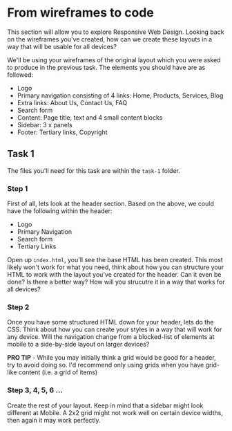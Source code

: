 # From wireframes to code
This section will allow you to explore Responsive Web Design. Looking back on the wireframes you've created, how can we create these layouts in a way that will be usable for all devices?

We'll be using your wireframes of the original layout which you were asked to produce in the previous task. The elements you should have are as followed:
- Logo
- Primary navigation consisting of 4 links: Home, Products, Services, Blog
- Extra links: About Us, Contact Us, FAQ
- Search form
- Content: Page title, text and 4 small content blocks
- Sidebar: 3 x panels
- Footer: Tertiary links, Copyright

## Task 1
The files you'll need for this task are within the `task-1` folder.

### Step 1
First of all, lets look at the header section. Based on the above, we could have the following within the header:
- Logo
- Primary Navigation
- Search form
- Tertiary Links

Open up `index.html`, you'll see the base HTML has been created. This most likely won't work for what you need, think about how you can structure your HTML to work with the layout you've created for the header. Can it even be done? Is there a better way? How will you strucutre it in a way that works for all devices?

### Step 2
Once you have some structured HTML down for your header, lets do the CSS. Think about how you can create your styles in a way that will work for any device. Will the navigation change from a blocked-list of elements at mobile to a side-by-side layout on larger devices?


**PRO TIP** - While you may initially think a grid would be good for a header, try to avoid doing so. I'd recommend only using grids when you have grid-like content (i.e. a grid of items)

### Step 3, 4, 5, 6 ...

Create the rest of your layout. Keep in mind that a sidebar might look different at Mobile. A 2x2 grid might not work well on certain device widths, then again it may work perfectly.